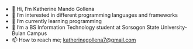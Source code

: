 - 👋 Hi, I’m Katherine Mando Gollena
- 👀 I’m interested in different programming languages and frameworks
- 🌱 I’m currently learning programming
- 💞️ I’m a BS Information Technology student at Sorsogon State University-Bulan Campus
- 📫 How to reach me; katherinegollena7@gmail.com

<!---
kath-15-19/kath-15-19 is a ✨ special ✨ repository because its `README.md` (this file) appears on your GitHub profile.
You can click the Preview link to take a look at your changes.
--->
